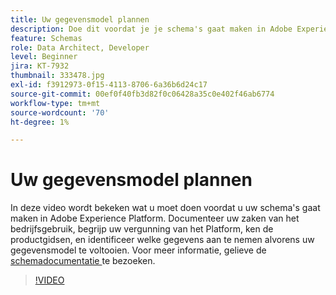```yaml
---
title: Uw gegevensmodel plannen
description: Doe dit voordat je je schema's gaat maken in Adobe Experience Platform.
feature: Schemas
role: Data Architect, Developer
level: Beginner
jira: KT-7932
thumbnail: 333478.jpg
exl-id: f3912973-0f15-4113-8706-6a36b6d24c17
source-git-commit: 00ef0f40fb3d82f0c06428a35c0e402f46ab6774
workflow-type: tm+mt
source-wordcount: '70'
ht-degree: 1%

---
```


# Uw gegevensmodel plannen

In deze video wordt bekeken wat u moet doen voordat u uw schema&#39;s gaat maken in Adobe Experience Platform. Documenteer uw zaken van het bedrijfsgebruik, begrijp uw vergunning van het Platform, ken de productgidsen, en identificeer welke gegevens aan te nemen alvorens uw gegevensmodel te voltooien. Voor meer informatie, gelieve de [ schemadocumentatie ](https://experienceleague.adobe.com/docs/experience-platform/xdm/home.html?lang=nl) te bezoeken.

>[!VIDEO](https://video.tv.adobe.com/v/333478?learn=on)
